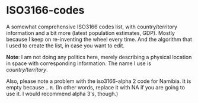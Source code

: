 # ISO3166-codes
A somewhat comprehensive ISO3166 codes list, with country/territory information and a bit more (latest population estimates, GDP). Mostly because I keep on re-inventing the wheel every time. And the algorithm that I used to create the list, in case you want to edit.

**Note**: I am not doing any politics here, merely describing a physical location in space with corresponding information. The name I use is *country/territory*.

Also, please note a problem with the iso3166-alpha 2 code for Namibia. It is empty because .. `R`. (In other words, replace it with NA if you are going to use it. I would recommend alpha 3's, though.)
